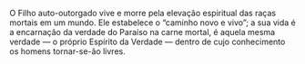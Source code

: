 ﻿O Filho auto-outorgado vive e morre pela elevação espiritual das raças mortais em um mundo. Ele estabelece o “caminho novo e vivo”; a sua vida é a encarnação da verdade do Paraíso na carne mortal, é aquela mesma verdade — o próprio Espírito da Verdade — dentro de cujo conhecimento os homens tornar-se-ão livres.